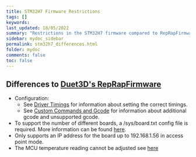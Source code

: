 ```yaml
---
title: STM32H7 Firmware Restrictions
tags: []
keywords: 
last_updated: 18/05/2022
summary: "Restrictions in the STM32H7 firmware compared to RepRapFirmware available on Duet3D hardware"
sidebar: mydoc_sidebar
permalink: stm32h7_differences.html
folder: mydoc
comments: false
toc: false
---
```


## Differences to [Duet3D's RepRapFirmware](https://github.com/Duet3D/RepRapFirmware)

* Configuration:
  * See [Driver Timings](driver_timings.html) for information about setting the correct timings.
  * See [Custom Commands and Gcode](custom.html) for information about additional gcode and unsupported gcode. 
* To support the number of different boards, a /sys/board.txt config file is required. More information can be found [here](board_txt.html). 
* Only supports an IP address for the board up to 192.168.1.56 in access point mode.
* The MCU temperature reading cannot be adjusted see [here](https://discord.com/channels/711873626080804914/746105511421804644/922959711752581140)